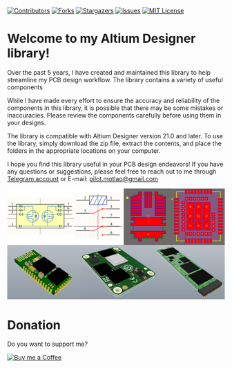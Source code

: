 <!-- PROJECT SHIELDS -->
[![Contributors][contributors-shield]][contributors-url] 
[![Forks][forks-shield]][forks-url]
[![Stargazers][stars-shield]][stars-url]
[![Issues][issues-shield]][issues-url]
[![MIT License][license-shield]][license-url]

# Welcome to my Altium Designer library!

Over the past 5 years, I have created and maintained this library to help streamline my PCB design workflow. The library contains a variety of useful components

While I have made every effort to ensure the accuracy and reliability of the components in this library, it is possible that there may be some mistakes or inaccuracies. Please review the components carefully before using them in your designs.

The library is compatible with Altium Designer version 21.0 and later. To use the library, simply download the zip file, extract the contents, and place the folders in the appropriate locations on your computer.

I hope you find this library useful in your PCB design endeavors! If you have any questions or suggestions, please feel free to reach out to me through [Telegram account](https://t.me/S_Motlaq) or E-mail: pilot.motlaq@gmail.com

<div align="center">
  <p> <img src="img.png?raw=true "Overview"" width="800"> </p>  
</div>


# Donation

Do you want to support me?

<p align="left">
  <a href="http://smotlaq.ir/LQgQF">
  <img src="https://raw.githubusercontent.com/SMotlaq/LoRa/master/bmc.png" width="200" alt="Buy me a Coffee"/>
  </a>
</p>

<!-- MARKDOWN LINKS & IMAGES -->
<!-- https://www.markdownguide.org/basic-syntax/#reference-style-links -->
[contributors-shield]: https://img.shields.io/github/contributors/SMotlaq/altiumlibrary.svg?style=for-the-badge
[contributors-url]: https://github.com/SMotlaq/altiumlibrary/graphs/contributors
[forks-shield]: https://img.shields.io/github/forks/SMotlaq/altiumlibrary.svg?style=for-the-badge
[forks-url]: https://github.com/SMotlaq/altiumlibrary/network/members
[stars-shield]: https://img.shields.io/github/stars/SMotlaq/altiumlibrary.svg?style=for-the-badge
[stars-url]: https://github.com/SMotlaq/altiumlibrary/stargazers
[issues-shield]: https://img.shields.io/github/issues/SMotlaq/altiumlibrary.svg?style=for-the-badge
[issues-url]: https://github.com/SMotlaq/altiumlibrary/issues
[license-shield]: https://img.shields.io/github/license/SMotlaq/altiumlibrary.svg?style=for-the-badge
[license-url]: https://github.com/SMotlaq/altiumlibrary/blob/master/LICENSE.txt

